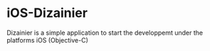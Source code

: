 iOS-Dizainier
=============

Dizainier is a simple application to start the developpemt under the platforms iOS (Objective-C)
